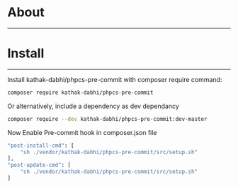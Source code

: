 # About
***

# Install
***
Install kathak-dabhi/phpcs-pre-commit with composer require command:
```sh
composer require kathak-dabhi/phpcs-pre-commit
```
Or alternatively, include a dependency as dev dependancy
```sh
composer require --dev kathak-dabhi/phpcs-pre-commit:dev-master
```
Now Enable Pre-commit hook in composer.json file
```sh
"post-install-cmd": [
    "sh ./vendor/kathak-dabhi/phpcs-pre-commit/src/setup.sh"
],
"post-update-cmd": [
    "sh ./vendor/kathak-dabhi/phpcs-pre-commit/src/setup.sh"
]
```
